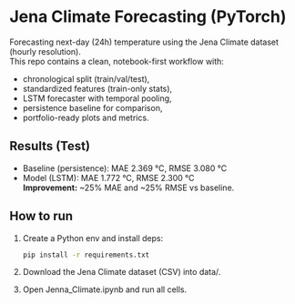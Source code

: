 # Jena Climate Forecasting (PyTorch)

Forecasting next-day (24h) temperature using the Jena Climate dataset (hourly resolution).  
This repo contains a clean, notebook-first workflow with:
- chronological split (train/val/test),
- standardized features (train-only stats),
- LSTM forecaster with temporal pooling,
- persistence baseline for comparison,
- portfolio-ready plots and metrics.

## Results (Test)
- Baseline (persistence): MAE 2.369 °C, RMSE 3.080 °C  
- Model (LSTM): MAE 1.772 °C, RMSE 2.300 °C  
**Improvement:** ~25% MAE and ~25% RMSE vs baseline.

## How to run
1. Create a Python env and install deps:
   ```bash
   pip install -r requirements.txt

2. Download the Jena Climate dataset (CSV) into data/.

3. Open Jenna_Climate.ipynb and run all cells.
